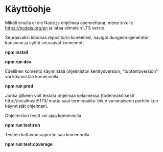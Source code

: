 # Käyttöohje

Mikäli sinulla ei ole Node.js ohjelmaa asennettuna, mene sivulle https://nodejs.org/en ja lataa viimeisin LTS versio.

Seuraavaksi kloonaa repositorio koneellesi, navigoi dungeon-generator kansioon ja syötä seuraavat komennot:

**npm install**

**npm run dev**

Edellinen komento käynnistää ohjelmiston kehitysversion, "tuotantoversion" voi käynnistää komennolla:

**npm run prod**

Jonka jälkeen voit testata ohjelmaa selaimessa (todennäköisesti http://localhost:5173/ mutta saat terminaaliisi linkin varsinaiseen porttiin kun käynnistät ohjelman).

Ohjelmiston testit voi ajaa komennolla 

**npm run test:run**

Testien kattavuusraportin saa komennolla

**npm run test:coverage**